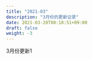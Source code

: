 ```yaml
---
title: "2021-03"
description: "3月份的更新记录"
date: 2021-03-28T00:10:51+09:00
draft: false
weight: -3
---
```


3月份更新1